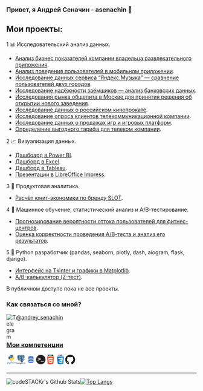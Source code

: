 ### Привет, я Андрей Сеначин - asenachin 👋

## Мои проекты:
1 📊 Исследовательский анализ данных. 
  - [Анализ бизнес показателей компании владельца развлекательного приложения](https://github.com/asenachin/analysis_business_indicators).
  - [Анализ поведения пользователей в мобильном приложении](https://github.com/asenachin/mobile_app_analysis).
  - [Исследование данных сервиса “Яндекс.Музыка” — сравнение пользователей двух городов](https://github.com/asenachin/MusicOfBigCities/blob/main/README.md).
  - [Исследование надёжности заёмщиков — анализ банковских данных](https://github.com/asenachin/the_reliability_of_bank_borrowers).   
  - [Исследования рынка общепита в Москве для принятия решения об открытии нового заведения](https://nbviewer.org/gist/asenachin/365b7af890c59845b91ddfe731887c58).
  - [Исследование данных о российском кинопрокате](https://nbviewer.org/gist/asenachin/ff9afb6f08032b672bd5e2ad9b65c6b6).
  - [Исследование опроса клиентов телекоммуникационной компании](https://nbviewer.org/gist/asenachin/9094acf8f5025155a35535cf93f30cce).
  - [Исследование данных о продажах игр и игровых платформ](https://nbviewer.org/gist/asenachin/ed3350b66e238354afd0ec92a215f9d0).
  - [Определение выгодного тарифа для телеком компании](https://nbviewer.org/gist/asenachin/272f0ba7b048bdaa153b3d2dc8f8d295).

2 📈 Визуализация данных.  
  - [Дашбоард в Power BI](https://github.com/asenachin/dashboard_power_bi/blob/main/README.md).  
  - [Дашборд в Excel](https://github.com/asenachin/dashboard_excel).
  - [Дашборд в Tableau](https://public.tableau.com/app/profile/andrew.senachin6889/viz/telecomm_dash_viz/Dash_Telecomm_Viz).
  - [Презентации в LibreOffice Impress](https://disk.yandex.ru/i/UmRidIw7bbiRug).  

3 🍔 Продуктовая аналитика.
  - [Расчёт юнит-экономики по бренду SLOT](https://docs.google.com/spreadsheets/d/1aRR-Ibu1Eorik2ubiVDrf6nHoEEYnz8S/edit#gid=1625767444).  

4 🧮 Машинное обучение, статистический анализ и А/В-тестирование.  
  - [Прогнозирование вероятности оттока пользователей для фитнес-центров](https://nbviewer.org/gist/asenachin/40fc54a72c8c835743a4b19833a8b09e).  
  - [Оценка корректности проведения А/В-теста и анализ его результатов](https://nbviewer.org/gist/asenachin/458cf8eea82d45f5af267dc512b99fe0).   
 
5 🐍 Python разработчик (pandas, seaborn, plotly, dash, aiogram, flask, django).  

  - [Интерфейс на Tkinter и графики в Matplotlib](https://github.com/asenachin/chart_examples).
  - [A/B-калькулятор (Z-тест)](https://github.com/asenachin/ABCalculator).

В публичном доступе пока не все проекты. 

### Как связаться со мной?
<img align="left" alt="Telegram" width="26px" src="https://github.com/asenachin/asenachin/assets/109008309/4a01280e-6cee-47a4-a48c-8de63f4f4820" /> <a href="https://t.me/andrey_senachin">@andrey_senachin

<br />

### Мои компетенции
<img align="left" alt="Python" width="26px" src="https://github.com/devicons/devicon/blob/master/icons/python/python-original-wordmark.svg" />
<img align="left" alt="PostgreSQL" width="26px" src="https://github.com/devicons/devicon/blob/master/icons/postgresql/postgresql-original-wordmark.svg" />
<img align="left" alt="SQL" width="26px" src="https://raw.githubusercontent.com/github/explore/80688e429a7d4ef2fca1e82350fe8e3517d3494d/topics/sql/sql.png" />
<img align="left" alt="Terminal" width="26px" src="https://raw.githubusercontent.com/github/explore/80688e429a7d4ef2fca1e82350fe8e3517d3494d/topics/terminal/terminal.png" />
<img align="left" alt="HTML5" width="26px" src="https://raw.githubusercontent.com/github/explore/80688e429a7d4ef2fca1e82350fe8e3517d3494d/topics/html/html.png" />
<img align="left" alt="CSS3" width="26px" src="https://raw.githubusercontent.com/github/explore/80688e429a7d4ef2fca1e82350fe8e3517d3494d/topics/css/css.png" />
<img align="left" alt="GitHub" width="26px" src="https://raw.githubusercontent.com/github/explore/78df643247d429f6cc873026c0622819ad797942/topics/github/github.png" />

<br />
<br />

---

<img align="left" alt="codeSTACKr's Github Stats" src="https://github-readme-stats.vercel.app/api?username=asenachin&show_icons=true&hide_border=true" />

[![Top Langs](https://github-readme-stats.vercel.app/api/top-langs/?username=asenachin&hide=jupyter,css,scss,html,c,makefile,dockerfile,shell,cmake)](https://github.com/anuraghazra/github-readme-stats)

